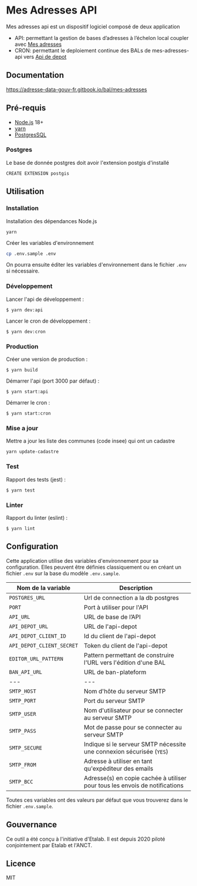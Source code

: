# Mes Adresses API

Mes adresses api est un dispositif logiciel composé de deux application

- API: permettant la gestion de bases d’adresses à l’échelon local coupler avec [Mes adresses](https://github.com/BaseAdresseNationale/mes-adresses)
- CRON: permettant le deploiement continue des BALs de mes-adresses-api vers [Api de depot](https://github.com/BaseAdresseNationale/api-depot)

## Documentation

https://adresse-data-gouv-fr.gitbook.io/bal/mes-adresses

## Pré-requis

- [Node.js](https://nodejs.org) 18+
- [yarn](https://www.yarnpkg.com)
- [PostgresSQL](https://www.postgresql.org/)

### Postgres

Le base de donnée postgres doit avoir l'extension postgis d'installé

```
CREATE EXTENSION postgis
```

## Utilisation

### Installation

Installation des dépendances Node.js

```
yarn
```

Créer les variables d'environnement

```bash
cp .env.sample .env
```

On pourra ensuite éditer les variables d'environnement dans le fichier `.env` si nécessaire.

### Développement

Lancer l'api de développement :

```
$ yarn dev:api
```

Lancer le cron de développement :

```
$ yarn dev:cron
```

### Production

Créer une version de production :

```
$ yarn build
```

Démarrer l'api (port 3000 par défaut) :

```
$ yarn start:api
```

Démarrer le cron :

```
$ yarn start:cron
```

### Mise a jour

Mettre a jour les liste des communes (code insee) qui ont un cadastre

```
yarn update-cadastre
```

### Test

Rapport des tests (jest) :

```
$ yarn test
```

### Linter

Rapport du linter (eslint) :

```
$ yarn lint
```

## Configuration

Cette application utilise des variables d'environnement pour sa configuration.
Elles peuvent être définies classiquement ou en créant un fichier `.env` sur la base du modèle `.env.sample`.

| Nom de la variable        | Description                                                                 |
| ------------------------- | --------------------------------------------------------------------------- |
| `POSTGRES_URL`            | Url de connection a la db postgres                                          |
| `PORT`                    | Port à utiliser pour l'API                                                  |
| `API_URL`                 | URL de base de l’API                                                        |
| `API_DEPOT_URL`           | URL de l'api-depot                                                          |
| `API_DEPOT_CLIENT_ID`     | Id du client de l'api-depot                                                 |
| `API_DEPOT_CLIENT_SECRET` | Token du client de l'api-depot                                              |
| `EDITOR_URL_PATTERN`      | Pattern permettant de construire l'URL vers l'édition d'une BAL             |
| `BAN_API_URL`             | URL de ban-plateform                                                        |
| ---                       | ---                                                                         |
| `SMTP_HOST`               | Nom d'hôte du serveur SMTP                                                  |
| `SMTP_PORT`               | Port du serveur SMTP                                                        |
| `SMTP_USER`               | Nom d'utilisateur pour se connecter au serveur SMTP                         |
| `SMTP_PASS`               | Mot de passe pour se connecter au serveur SMTP                              |
| `SMTP_SECURE`             | Indique si le serveur SMTP nécessite une connexion sécurisée (`YES`)        |
| `SMTP_FROM`               | Adresse à utiliser en tant qu'expéditeur des emails                         |
| `SMTP_BCC`                | Adresse(s) en copie cachée à utiliser pour tous les envois de notifications |

Toutes ces variables ont des valeurs par défaut que vous trouverez dans le fichier `.env.sample`.

## Gouvernance

Ce outil a été conçu à l'initiative d'Etalab. Il est depuis 2020 piloté conjointement par Etalab et l'ANCT.

## Licence

MIT
